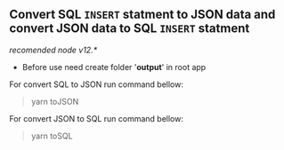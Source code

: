 ## Convert SQL `INSERT` statment to JSON data and convert JSON data to SQL `INSERT` statment

*recomended node v12.\**

* Before use need create folder '**output**' in root app

For convert SQL to JSON run command bellow:
> yarn toJSON

For convert JSON to SQL run command bellow:
> yarn toSQL
